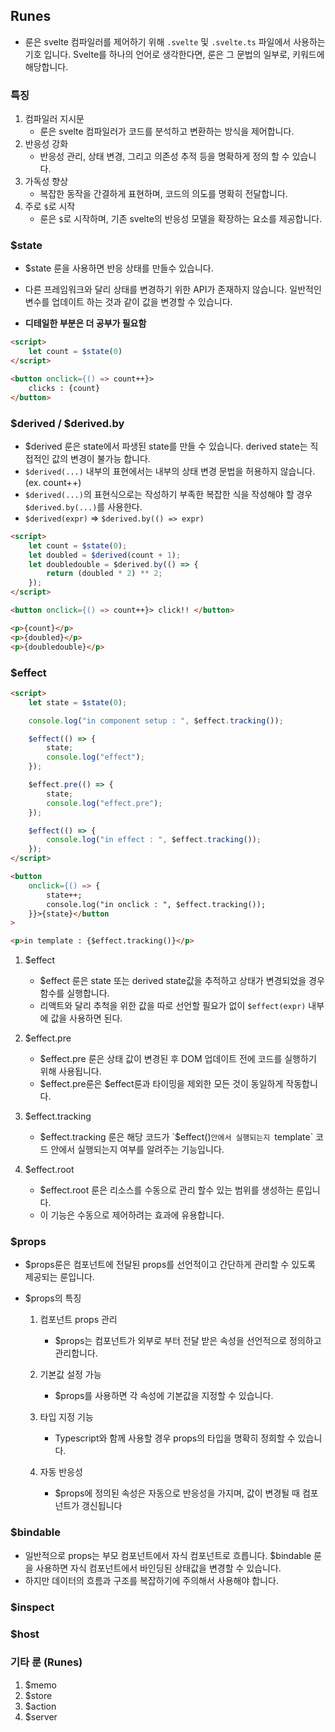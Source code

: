 ## Runes
- 룬은 svelte 컴파일러를 제어하기 위해 `.svelte` 및 `.svelte.ts` 파일에서 사용하는 기호 입니다. Svelte를 하나의 언어로 생각한다면, 룬은 그 문법의 일부로, 키워드에 해당합니다.

### 특징
1. 컴파일러 지시문
    - 룬은 svelte 컴파일러가 코드를 분석하고 변환하는 방식을 제어합니다.
2. 반응성 강화 
    - 반응성 관리, 상태 변경, 그리고 의존성 추적 등을 명확하게 정의 할 수 있습니다.
3. 가독성 향상
    - 복잡한 동작을 간결하게 표현하며, 코드의 의도를 명확히 전달합니다.
4. 주로 `$`로 시작
    - 룬은 `$`로 시작하며, 기존 svelte의 반응성 모델을 확장하는 요소를 제공합니다.

### $state
- $state 룬을 사용하면 반응 상태를 만들수 있습니다.
- 다른 프레임워크와 달리 상태를 변경하기 위한 API가 존재하지 않습니다. 일반적인 변수를 업데이트 하는 것과 같이 값을 변경할 수 있습니다.

- __디테일한 부분은 더 공부가 필요함__

```html
<script>
    let count = $state(0)
</script>

<button onclick={() => count++}>
    clicks : {count}
</button>
```

### $derived / $derived.by
- $derived 룬은 state에서 파생된 state를 만들 수 있습니다. derived state는 직접적인 값의 변경이 불가능 합니다.
- `$derived(...)` 내부의 표현에서는 내부의 상태 변경 문법을 허용하지 않습니다. (ex. count++)
- `$derived(...)`의 표현식으로는 작성하기 부족한 복잡한 식을 작성해야 할 경우 `$derived.by(...)`를 사용한다.
- `$derived(expr)` => `$derived.by(() => expr)`

```html
<script>
    let count = $state(0);
    let doubled = $derived(count + 1);
    let doubledouble = $derived.by(() => {
        return (doubled * 2) ** 2;
    });
</script>

<button onclick={() => count++}> click!! </button>

<p>{count}</p>
<p>{doubled}</p>
<p>{doubledouble}</p>
```

### $effect

```html
<script>
    let state = $state(0);

    console.log("in component setup : ", $effect.tracking());

    $effect(() => {
        state;
        console.log("effect");
    });

    $effect.pre(() => {
        state;
        console.log("effect.pre");
    });

    $effect(() => {
        console.log("in effect : ", $effect.tracking());
    });
</script>

<button
    onclick={() => {
        state++;
        console.log("in onclick : ", $effect.tracking());
    }}>{state}</button
>

<p>in template : {$effect.tracking()}</p>

```

1. $effect
    - $effect 룬은 state 또는 derived state값을 추적하고 상태가 변경되었을 경우 함수를 실행합니다.
    - 리액트와 달리 추척을 위한 값을 따로 선언할 필요가 없이 `$effect(expr)` 내부에 값을 사용하면 된다.

2. $effect.pre
    - $effect.pre 룬은 상태 값이 변경된 후 DOM 업데이트 전에 코드를 실행하기 위해 사용됩니다.
    - $effect.pre룬은 $effect룬과 타이밍을 제외한 모든 것이 동일하게 작동합니다.

3. $effect.tracking
    - $effect.tracking 룬은 해당 코드가 `$effect()`안에서 실행되는지 `template` 코드 안에서 실행되는지 여부를 알려주는 기능입니다.

4. $effect.root
    - $effect.root 룬은 리소스를 수동으로 관리 할수 있는 범위를 생성하는 룬입니다.
    - 이 기능은 수동으로 제어하려는 효과에 유용합니다.

### $props
- $props룬은 컴포넌트에 전달된 props를 선언적이고 간단하게 관리할 수 있도록 제공되는 룬입니다.

- $props의 특징
    1. 컴포넌트 props 관리
        - $props는 컴포넌트가 외부로 부터 전달 받은 속성을 선언적으로 정의하고 관리합니다.

    2. 기본값 설정 가능
        - $props를 사용하면 각 속성에 기본값을 지정할 수 있습니다.

    3. 타입 지정 기능
        - Typescript와 함께 사용할 경우 props의 타입을 명확히 정희할 수 있습니다.

    4. 자동 반응성
        - $props에 정의된 속성은 자동으로 반응성을 가지며, 값이 변경될 때 컴포넌트가 갱신됩니다

### $bindable
- 일반적으로 props는 부모 컴포넌트에서 자식 컴포넌트로 흐릅니다. $bindable 룬을 사용하면 자식 컴포넌트에서 바인딩된 상태값을 변경할 수 있습니다.
- 하지만 데이터의 흐름과 구조를 복잡하기에 주의해서 사용해야 합니다.

### $inspect
### $host

### 기타 룬 (Runes)
1. $memo
1. $store
1. $action
1. $server
